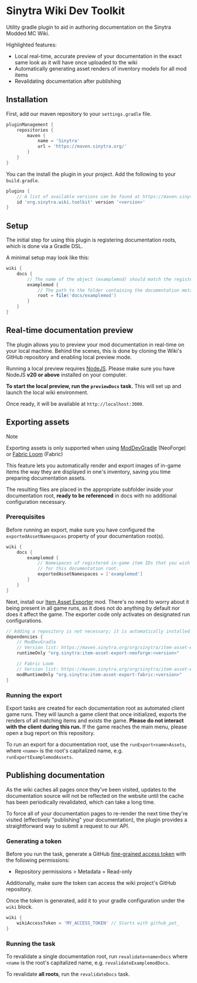# Sinytra Wiki Dev Toolkit

Utility gradle plugin to aid in authoring documentation on the Sinytra Modded MC Wiki.

Highlighted features:

- Local real-time, accurate preview of your documentation in the exact same look as it will have once uploaded to the wiki
- Automatically generating asset renders of inventory models for all mod items
- Revalidating documentation after publishing

## Installation

First, add our maven repository to your `settings.gradle` file.

```groovy
pluginManagement {
    repositories {
        maven {
            name = 'Sinytra'
            url = 'https://maven.sinytra.org/'
        }
    }
}
```

You can the install the plugin in your project. Add the following to your `build.gradle`.

```groovy
plugins {
    // A list of available versions can be found at https://maven.sinytra.org/org/sinytra/wiki/wiki-toolkit
    id 'org.sinytra.wiki.toolkit' version '<version>'
}
```

## Setup

The initial step for using this plugin is registering documentation roots, which is done via a Gradle DSL.

A minimal setup may look like this:

```groovy
wiki {
    docs {
        // The name of the object (examplemod) should match the registered wiki project ID (if it exists).
        examplemod {
            // The path to the folder containing the documentation metadata file (sinytra-wiki.json)
            root = file('docs/examplemod')
        }
    }
}
```

## Real-time documentation preview

The plugin allows you to preview your mod documentation in real-time on your local machine. Behind the scenes,
this is done by cloning the Wiki's GitHub repository and enabling local preview mode.

Running a local preview requires [NodeJS](https://nodejs.org/en/download/). Please make sure you have NodeJS
**v20 or above** installed on your computer.

**To start the local preview, run the `previewDocs` task.** This will set up and launch the local wiki environment.

Once ready, it will be available at `http://localhost:3000`.

## Exporting assets

> [!NOTE]  
> Exporting assets is only supported when using [ModDevGradle](https://github.com/neoforged/ModDevGradle) (NeoForge) or [Fabric Loom](https://github.com/FabricMC/fabric-loom) (Fabric)

This feature lets you automatically render and export images of in-game items the way they are displayed
in one's inventory, saving you time preparing documentation assets.

The resulting files are placed in the appropriate subfolder inside your documentation root, **ready to be referenced**
in docs with no additional configuration necessary.

### Prerequisites

Before running an export, make sure you have configured the `exportedAssetNamespaces` property of your
documentation root(s).

```groovy
wiki {
    docs {
        examplemod {
            // Namespaces of registered in-game item IDs that you wish to include in the asset export
            // for this documentation root.
            exportedAssetNamespaces = ['examplemod']
        }
    }
}
```

Next, install our [Item Asset Exporter](https://github.com/Sinytra/ItemAssetExporterMod) mod.
There's no need to worry about it being present in all game runs, as it does not do anything by default
nor does it affect the game. The exporter code only activates on designated run configurations.

```groovy
// Adding a repository is not necessary; it is automatically installed by the plugin
dependencies {
    // ModDevGradle
    // Version list: https://maven.sinytra.org/org/sinytra/item-asset-export-neoforge
    runtimeOnly "org.sinytra:item-asset-export-neoforge:<version>"

    // Fabric Loom
    // Version list: https://maven.sinytra.org/org/sinytra/item-asset-export-fabric
    modRuntimeOnly "org.sinytra:item-asset-export-fabric:<version>"
}
```

### Running the export

Export tasks are created for each documentation root as automated client game runs. They will launch a game client that
once initialized, exports the renders of all matching items and exists the game. **Please do not interact with the client
during this run.** If the game reaches the main menu, please open a bug report on this repository.

To run an export for a documentation root, use the `runExport<name>Assets`, where `<name>` is the
root's capitalized name, e.g. `runExportExamplemodAssets`.

## Publishing documentation

As the wiki caches all pages once they've been visited, updates to the documentation source will not be
reflected on the website until the cache has been periodically revalidated, which can take a long time.

To force all of your documentation pages to re-render the next time they're visited
(effectively "publishing" your documentation), the plugin provides a straightforward way to submit a request to our API.

### Generating a token

Before you run the task, generate a GitHub [fine-grained access token](https://github.com/settings/personal-access-tokens/new)
with the following permissions:

- Repository permissions > Metadata = Read-only

Additionally, make sure the token can access the wiki project's GitHub repository.

Once the token is generated, add it to your gradle configuration under the `wiki` block.

```groovy
wiki {
    wikiAccessToken = 'MY_ACCESS_TOKEN' // Starts with github_pat_
}
```

### Running the task

To revalidate a single documentation root, run `revalidate<name>Docs` where `<name` is the
root's capitalized name, e.g. `revalidateExamplemodDocs`.

To revalidate **all roots**, run the `revalidateDocs` task.
